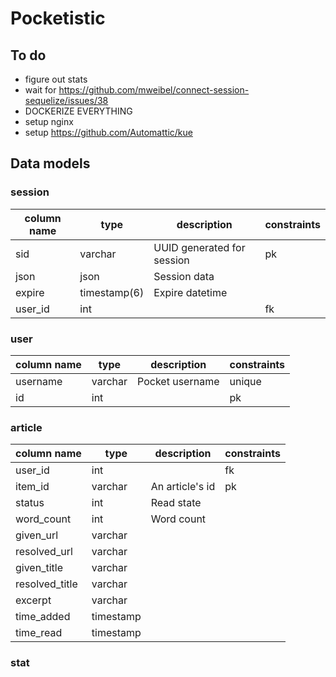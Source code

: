 # Pocketistic
## To do
- figure out stats
- wait for https://github.com/mweibel/connect-session-sequelize/issues/38
- DOCKERIZE EVERYTHING
- setup nginx
- setup https://github.com/Automattic/kue

## Data models

### session
| column name | type         | description                | constraints |
|-------------|--------------|----------------------------|-------------|
| sid         | varchar      | UUID generated for session | pk          |
| json        | json         | Session data               |             |
| expire      | timestamp(6) | Expire datetime            |             |
| user_id     | int          |                            | fk          |

### user
| column name | type    | description     | constraints |
|-------------|---------|-----------------|-------------|
| username    | varchar | Pocket username | unique      |
| id          | int     |                 | pk          |

### article
| column name    | type      | description     | constraints |
|----------------|-----------|-----------------|-------------|
| user_id        | int       |                 | fk          |
| item_id        | varchar   | An article's id | pk          |
| status         | int       | Read state      |             |
| word_count     | int       | Word count      |             |
| given_url      | varchar   |                 |             |
| resolved_url   | varchar   |                 |             |
| given_title    | varchar   |                 |             |
| resolved_title | varchar   |                 |             |
| excerpt        | varchar   |                 |             |
| time_added     | timestamp |                 |             |
| time_read      | timestamp |                 |             |

### stat
